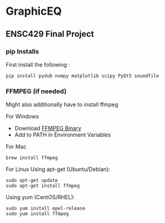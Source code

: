 # GraphicEQ
## ENSC429 Final Project

###  pip Installs
First install the following :
```
pip install pydub numpy matplotlib scipy PyQt5 soundfile
```


### FFMPEG (if needed)
Might also additionally have to install ffmpeg

For Windows
- Download [FFMPEG Binary](https://github.com/BtbN/FFmpeg-Builds/releases)
- Add to PATH in Environment Variables

For Mac
```
brew install ffmpeg
```

For Linux
Using apt-get (Ubuntu/Debian):
```
sudo apt-get update
sudo apt-get install ffmpeg
```
Using yum (CentOS/RHEL):
```
sudo yum install epel-release
sudo yum install ffmpeg
```
